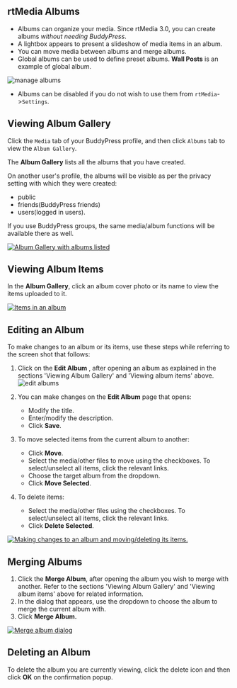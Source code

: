## rtMedia Albums


* Albums can organize your media. Since rtMedia 3.0, you can create albums _without needing BuddyPress_.
* A lightbox appears to present a slideshow of media items in an album.
* You can move media between albums and merge albums.
* Global albums can be used to define preset albums. **Wall Posts** is an example of global album.

![manage albums](https://cloud.githubusercontent.com/assets/1140051/7516569/ebe54c1e-f4ed-11e4-9d23-450affc2c749.png)

* Albums can be disabled if you do not wish to use them from `rtMedia`->`Settings`.



## Viewing Album Gallery


Click the `Media` tab of your BuddyPress profile, and then click `Albums` tab to view the `Album Gallery`.

The **Album Gallery** lists all the albums that you have created. 

On another user's profile, the albums will be visible as per the privacy setting with which they were created:

- public
- friends(BuddyPress friends)
- users(logged in users).

If you use BuddyPress groups, the same media/album functions will be available there as well.

[![Album Gallery with albums listed](https://rtcamp.com/wp-content/uploads/2013/09/albumGalleryWithAlbums.png)](https://rtcamp.com/wp-content/uploads/2013/09/albumGalleryWithAlbums.png)


## Viewing Album Items


In the **Album Gallery**, click an album cover photo or its name to view the items uploaded to it.

[![Items in an album](https://rtcamp.com/wp-content/uploads/2013/09/itemsInAnAlbum.png)](https://rtcamp.com/wp-content/uploads/2013/09/itemsInAnAlbum.png)


## Editing an Album


To make changes to an album or its items, use these steps while referring to the screen shot that follows:


1. Click on the **Edit Album** , after opening an album as explained in the sections 'Viewing Album Gallery' and 'Viewing album items' above.
![edit albums](https://cloud.githubusercontent.com/assets/1140051/7516828/4a458ab6-f4ef-11e4-8260-41dff646b452.png)

2. You can make changes on the **Edit Album** page that opens:

    * Modify the title.
    * Enter/modify the description.
    * Click **Save**.

3. To move selected items from the current album to another:

    * Click **Move**.
    * Select the media/other files to move using the checkboxes. To select/unselect all items, click the relevant links.
    * Choose the target album from the dropdown.
    * Click **Move Selected**.

4. To delete items:

    * Select the media/other files using the checkboxes. To select/unselect all items, click the relevant links.
    * Click **Delete Selected**.

[![Making changes to an album and moving/deleting its items.](https://rtcamp.com/wp-content/uploads/2013/09/EditingAnAlbum.png)](https://rtcamp.com/wp-content/uploads/2013/09/EditingAnAlbum.png)


## Merging Albums

1. Click the **Merge Album**, after opening the album you wish to merge with another. Refer to the sections 'Viewing Album Gallery' and 'Viewing album items' above for related information.
2. In the dialog that appears, use the dropdown to choose the album to merge the current album with.
3. Click **Merge Album.**

  [![Merge album dialog](https://rtcamp.com/wp-content/uploads/2013/09/mergeAlbumDialog.png)](https://rtcamp.com/wp-content/uploads/2013/09/mergeAlbumDialog.png)


## Deleting an Album

To delete the album you are currently viewing, click the delete icon and then click **OK** on the confirmation popup.
